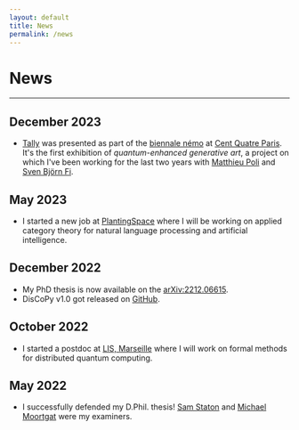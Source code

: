 ```yaml
---
layout: default
title: News
permalink: /news
---
```


# News

---

## December 2023

* [Tally](https://quantumtally.art/) was presented as part of the [biennale némo](https://www.biennalenemo.fr/) at [Cent Quatre Paris](https://www.104.fr/). It's the first exhibition of *quantum-enhanced generative art*, a project on which I've been working for the last two years with [Matthieu Poli](https://www.matthieupoli.com/) and [Sven Björn Fi](https://xn--svenbjrn-s4a.fi/).

## May 2023

* I started a new job at [PlantingSpace](https://planting.space) where I will be working on applied category theory for natural language processing and artificial intelligence.

## December 2022

* My PhD thesis is now available on the [arXiv:2212.06615](https://arxiv.org/abs/2212.06615).
* DisCoPy v1.0 got released on [GitHub](https://github.com/discopy/discopy).

## October 2022

* I started a postdoc at [LIS, Marseille](https://www.lis-lab.fr/) where I will work on formal methods for distributed quantum computing.

## May 2022

* I successfully defended my D.Phil. thesis! [Sam Staton](https://www.cs.ox.ac.uk/people/samuel.staton/main.html) and [Michael Moortgat](https://www.uu.nl/medewerkers/MJMoortgat) were my examiners.

